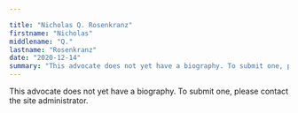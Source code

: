 ```yaml
---

title: "Nicholas Q. Rosenkranz"
firstname: "Nicholas"
middlename: "Q."
lastname: "Rosenkranz"
date: "2020-12-14"
summary: "This advocate does not yet have a biography. To submit one, please contact the site administrator."
---
```

This advocate does not yet have a biography. To submit one, please contact the site administrator.

